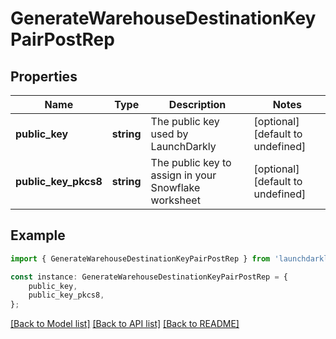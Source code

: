 # GenerateWarehouseDestinationKeyPairPostRep


## Properties

Name | Type | Description | Notes
------------ | ------------- | ------------- | -------------
**public_key** | **string** | The public key used by LaunchDarkly | [optional] [default to undefined]
**public_key_pkcs8** | **string** | The public key to assign in your Snowflake worksheet | [optional] [default to undefined]

## Example

```typescript
import { GenerateWarehouseDestinationKeyPairPostRep } from 'launchdarkly-api-typescript';

const instance: GenerateWarehouseDestinationKeyPairPostRep = {
    public_key,
    public_key_pkcs8,
};
```

[[Back to Model list]](../README.md#documentation-for-models) [[Back to API list]](../README.md#documentation-for-api-endpoints) [[Back to README]](../README.md)
